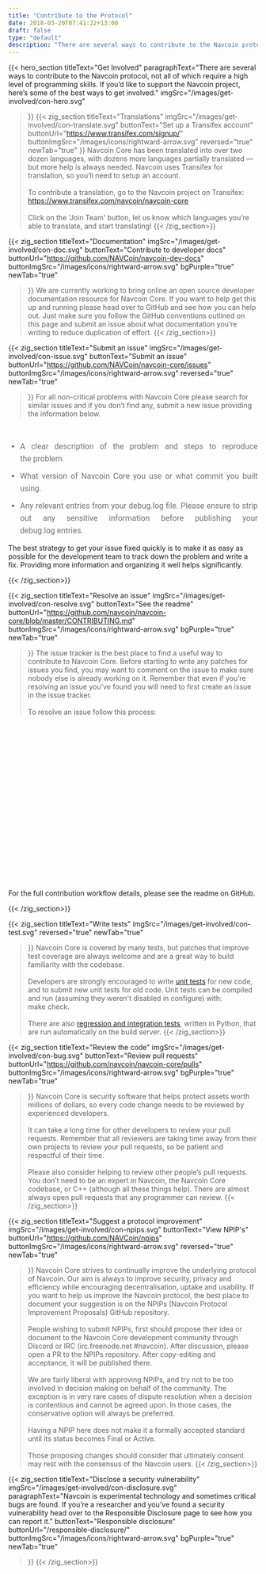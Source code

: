 ```yaml
---
title: "Contribute to the Protocol"
date: 2018-03-20T07:41:22+13:00
draft: false
type: "default"
description: "There are several ways to contribute to the Navcoin protocol - so if you’d like to support the project, here’s some of the best ways to get involved"
---
```

{{< hero_section
titleText="Get Involved"
paragraphText="There are several ways to contribute to the Navcoin protocol, not all of which require a high level of programming skills. If you’d like to support the Navcoin project, here’s some of the best ways to get&nbsp;involved."
imgSrc="/images/get-involved/con-hero.svg"
>}}
{{< zig_section
titleText="Translations"
imgSrc="/images/get-involved/con-translate.svg"
  buttonText="Set up a Transifex account"
  buttonUrl="https://www.transifex.com/signup/"
  buttonImgSrc="/images/icons/rightward-arrow.svg"
    reversed="true"
    newTab="true"
>}}
Navcoin Core has been translated into over two dozen languages, with dozens more languages partially translated — but more help is always needed. Navcoin uses Transifex for translation, so you’ll need to setup an&nbsp;account.<br><br>To contribute a translation, go to the Navcoin project on Transifex: <br><a href="https://www.transifex.com/navcoin/navcoin-core" style="text-decoration:underline;">https://www.transifex.com/navcoin/navcoin-core</a><br><br>Click on the 'Join Team' button, let us know which languages you’re able to translate, and start&nbsp;translating!
{{< /zig_section>}}

{{< zig_section
  titleText="Documentation"
  imgSrc="/images/get-involved/con-doc.svg"
  buttonText="Contribute to developer docs"
  buttonUrl="https://github.com/NAVCoin/navcoin-dev-docs"
  buttonImgSrc="/images/icons/rightward-arrow.svg"
  bgPurple="true"
  newTab="true"
>}}
We are currently working to bring online an open source developer documentation resource for Navcoin Core. If you want to help get this up and running please head over to GitHub and see how you can help out. Just make sure you follow the GitHub conventions outlined on this page and submit an issue about what documentation you’re writing to reduce duplication of&nbsp;effort.
{{< /zig_section>}}

{{< zig_section
titleText="Submit an issue"
imgSrc="/images/get-involved/con-issue.svg"
buttonText="Submit an issue"
buttonUrl="https://github.com/NAVCoin/navcoin-core/issues"
buttonImgSrc="/images/icons/rightward-arrow.svg"
reversed="true"
newTab="true"
>}}
For all non-critical problems with Navcoin Core please search for similar issues and if you don’t find any, submit a new issue providing the information&nbsp;below.
<br>
<ul class="article-ul" style="color: rgba(0, 0, 0, 0.55);">
  <li>A clear description of the problem and steps to reproduce the&nbsp;problem.</li>
  <li>What version of Navcoin Core you use or what commit you built using.</li><li>Any relevant entries from your debug.log file. Please ensure to strip out any sensitive information before publishing your debug.log&nbsp;entries.</li>
</ul>
<p class="paragraph-text">The best strategy to get your issue fixed quickly is to make it as easy as possible for the development team to track down the problem and write a fix. Providing more information and organizing it well helps&nbsp;significantly.</p>
{{< /zig_section>}}

{{< zig_section
  titleText="Resolve an issue"
  imgSrc="/images/get-involved/con-resolve.svg"
  buttonText="See the readme"
  buttonUrl="https://github.com/navcoin/navcoin-core/blob/master/CONTRIBUTING.md"
  buttonImgSrc="/images/icons/rightward-arrow.svg"
  bgPurple="true"
  newTab="true"
>}}
The issue tracker is the best place to find a useful way to contribute to Navcoin&nbsp;Core. Before starting to write any patches for issues you find, you may want to comment on the issue to make sure nobody else is already working on it. Remember that even if you’re resolving an issue you’ve found you will need to first create an issue in the issue&nbsp;tracker.
<br><br>
To resolve an issue follow this process:
<br>
<ul class="article-ul" style="color: rgba(255,255,255,0.55);">
  <li>Fork Navcoin/navcoin-core to your own GitHub&nbsp;account.</li>
  <li>Create a branch to work in to resolve the issue then get to&nbsp;work.</li>
  <li>Write or update unit and integration tests to cover any changes you’ve&nbsp;made.</li>
  <li>Make a pull request from your branch back into the main Navcoin Core repository with the issue type and number in the title (eg. Trivial: fixes spelling mistake #145).</li>
  <li>Talk with other Navcoin Core contributors on Discord or through GitHub to alert them to the pending Pull Request and they will review it as soon as&nbsp;possible.</li>
</ul>
<p class="paragraph-text">For the full contribution workflow details, please see the readme on&nbsp;GitHub.</p>
{{< /zig_section>}}

{{< zig_section
titleText="Write tests"
imgSrc="/images/get-involved/con-test.svg"
reversed="true"
newTab="true"
>}}
Navcoin Core is covered by many tests, but patches that improve test coverage are always welcome and are a great way to build familiarity with the codebase.
<br><br>
Developers are strongly encouraged to write <a href="https://github.com/NAVCoin/navcoin-core/blob/master/doc/unit-tests.md" target="e" style="text-decoration:underline;">unit tests</a> for new code, and to submit new unit tests for old code. Unit tests can be compiled and run (assuming they weren't disabled in configure) with: make&nbsp;check.
<br><br>
There are also <a href="https://github.com/NAVCoin/navcoin-core/tree/master/qa" target="e" style="text-decoration:underline;">regression and integration tests</a>, written in Python, that are run automatically on the build&nbsp;server.
{{< /zig_section>}}

{{< zig_section
  titleText="Review the code"
  imgSrc="/images/get-involved/con-bug.svg"
    buttonText="Review pull requests"
  buttonUrl="https://github.com/navcoin/navcoin-core/pulls"
  buttonImgSrc="/images/icons/rightward-arrow.svg"
  bgPurple="true"
  newTab="true"
>}}
Navcoin Core is security software that helps protect assets worth millions of dollars, so every code change needs to be reviewed by experienced&nbsp;developers.<br><br>It can take a long time for other developers to review your pull requests. Remember that all reviewers are taking time away from their own projects to review your pull requests, so be patient and respectful of their&nbsp;time.<br><br>Please also consider helping to review other people’s pull requests. You don’t need to be an expert in Navcoin, the Navcoin Core codebase, or C++ (although all these things help). There are almost always open pull requests that any programmer can&nbsp;review.
{{< /zig_section>}}

{{< zig_section
titleText="Suggest a protocol improvement"
imgSrc="/images/get-involved/con-npips.svg"
buttonText="View NPIP's"
buttonUrl="https://github.com/NAVCoin/npips"
buttonImgSrc="/images/icons/rightward-arrow.svg"
reversed="true"
newTab="true"
>}}
Navcoin Core strives to continually improve the underlying protocol of Navcoin. Our aim is always to improve security, privacy and efficiency while encouraging decentralisation, uptake and usability. If you want to help us improve the Navcoin protocol, the best place to document your suggestion is on the NPIPs (Navcoin Protocol Improvement Proposals) GitHub&nbsp;repository.<br><br>People wishing to submit NPIPs, first should propose their idea or document to the Navcoin Core development community through Discord or IRC (irc.freenode.net #navcoin). After discussion, please open a PR to the NPIPs repository. After copy-editing and acceptance, it will be published&nbsp;there.<br><br>We are fairly liberal with approving NPIPs, and try not to be too involved in decision making on behalf of the community. The exception is in very rare cases of dispute resolution when a decision is contentious and cannot be agreed upon. In those cases, the conservative option will always be&nbsp;preferred.<br><br>Having a NPIP here does not make it a formally accepted standard until its status becomes Final or Active.<br><br>Those proposing changes should consider that ultimately consent may rest with the consensus of the Navcoin&nbsp;users.
{{< /zig_section>}}

{{< zig_section
  titleText="Disclose a security vulnerability"
  imgSrc="/images/get-involved/con-disclosure.svg"
  paragraphText="Navcoin is experimental technology and sometimes critical bugs are found. If you’re a researcher and you’ve found a security vulnerability head over to the Responsible Disclosure page to see how you can report&nbsp;it."
    buttonText="Responsible disclosure"
  buttonUrl="/responsible-disclosure/"
  buttonImgSrc="/images/icons/rightward-arrow.svg"
  bgPurple="true"
  newTab="true"
>}}
{{< /zig_section>}}

<style>
.article-ul>li{
    margin-bottom: 8px;
    font-size: 16px;
    font-family: roboto;
    line-height: 25px;
    text-align: justify;
    margin-top: 0;
    margin-bottom: 10px;
}
</style>
